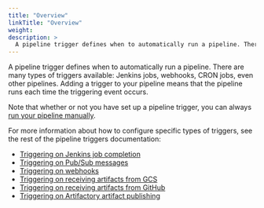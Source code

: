 ```yaml
---
title: "Overview"
linkTitle: "Overview"
weight: 
description: >
  A pipeline trigger defines when to automatically run a pipeline. There are many types of triggers available: Jenkins jobs, webhooks, CRON jobs, even other pipelines. 
---
```


A pipeline trigger defines when to automatically run a pipeline. There are many
types of triggers available: Jenkins jobs, webhooks, CRON jobs, even other
pipelines. Adding a trigger to your pipeline means that the pipeline runs each
time the triggering event occurs.

Note that whether or not you have set up a pipeline trigger, you can always
[run your pipeline manually](/docs/v1/guides/user/pipeline/managing-pipelines#manually-run-a-pipeline).

For more information about how to configure
specific types of triggers, see the rest of the pipeline triggers
documentation:

<!-- TODO:add other links as they're added. -->
* [Triggering on Jenkins job completion](/docs/v1/guides/user/pipeline/triggers-with-artifactsrewrite/jenkins/)
* [Triggering on Pub/Sub messages](/docs/v1/guides/user/pipeline/triggers-with-artifactsrewrite/pubsub/)
* [Triggering on webhooks](/docs/v1/guides/user/pipeline/triggers-with-artifactsrewrite/webhooks/)
* [Triggering on receiving artifacts from GCS](/docs/v1/guides/user/pipeline/triggers-with-artifactsrewrite/gcs/)
* [Triggering on receiving artifacts from GitHub](/docs/v1/guides/user/pipeline/triggers-with-artifactsrewrite/github/)
* [Triggering on Artifactory artifact publishing](/docs/v1/guides/user/pipeline/triggers-with-artifactsrewrite/artifactory/)
